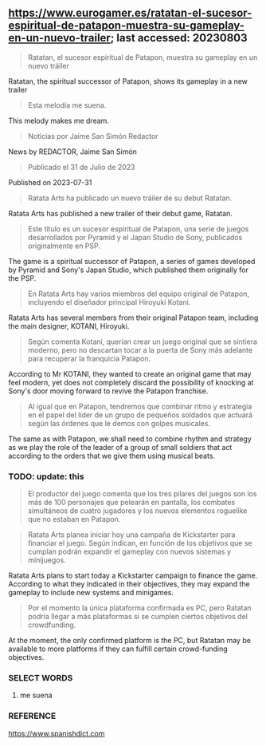 ## https://www.eurogamer.es/ratatan-el-sucesor-espiritual-de-patapon-muestra-su-gameplay-en-un-nuevo-trailer; last accessed: 20230803

> Ratatan, el sucesor espiritual de Patapon, muestra su gameplay en un nuevo tráiler

Ratatan, the spiritual successor of Patapon, shows its gameplay in a new trailer

> Esta melodía me suena.

This melody makes me dream.

> Noticias por Jaime San Simón Redactor

News by REDACTOR, Jaime San Simón

> Publicado el 31 de Julio de 2023

Published on 2023-07-31

> Ratata Arts ha publicado un nuevo tráiler de su debut Ratatan.

Ratata Arts has published a new trailer of their debut game, Ratatan.

> Este título es un sucesor espiritual de Patapon, una serie de juegos desarrollados por Pyramid y el Japan Studio de Sony, publicados originalmente en PSP.

The game is a spiritual successor of Patapon, a series of games developed by Pyramid and Sony's Japan Studio, which published them originally for the PSP.

> En Ratata Arts hay varios miembros del equipo original de Patapon, incluyendo el diseñador principal Hiroyuki Kotani.

Ratata Arts has several members from their original Patapon team, including the main designer, KOTANI, Hiroyuki.

> Según comenta Kotani, querían crear un juego original que se sintiera moderno, pero no descartan tocar a la puerta de Sony más adelante para recuperar la franquicia Patapon.

According to Mr KOTANI, they wanted to create an original game that may feel modern, yet does not completely discard the possibility of knocking at Sony's door moving forward to revive the Patapon franchise.

> Al igual que en Patapon, tendremos que combinar ritmo y estrategia en el papel del líder de un grupo de pequeños soldados que actuará según las órdenes que le demos con golpes musicales.

The same as with Patapon, we shall need to combine rhythm and strategy as we play the role of the leader of a group of small soldiers that act according to the orders that we give them using musical beats.


### TODO: update: this


> El productor del juego comenta que los tres pilares del juegos son los más de 100 personajes que pelearán en pantalla, los combates simultáneos de cuatro jugadores y los nuevos elementos roguelike que no estaban en Patapon.

> Ratata Arts planea iniciar hoy una campaña de Kickstarter para financiar el juego. Según indican, en función de los objetivos que se cumplan podrán expandir el gameplay con nuevos sistemas y minijuegos.

Ratata Arts plans to start today a Kickstarter campaign to finance the game. According to what they indicated in their objectives, they may expand the gameplay to include new systems and minigames.

> Por el momento la única plataforma confirmada es PC, pero Ratatan podría llegar a más plataformas si se cumplen ciertos objetivos del crowdfunding.

At the moment, the only confirmed platform is the PC, but Ratatan may be available to more platforms if they can fulfill certain crowd-funding objectives.

### SELECT WORDS

1) me suena

### REFERENCE

https://www.spanishdict.com
